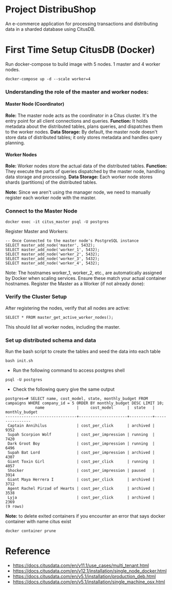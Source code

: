 # Project DistribuShop
An e-commerce application for processing transactions and distributing data in a sharded database using CitusDB.

# First Time Setup CitusDB (Docker)

Run docker-compose to build image with 5 nodes. 1 master and 4 worker nodes.
```
docker-compose up -d --scale worker=4
```

### Understanding the role of the master and worker nodes:
#### Master Node (Coordinator)
**Role:** The master node acts as the coordinator in a Citus cluster. It's the entry point for all client connections and queries.
**Function:** It holds metadata about the distributed tables, plans queries, and dispatches them to the worker nodes.
**Data Storage:** By default, the master node doesn't store data of distributed tables; it only stores metadata and handles query planning.

#### Worker Nodes
**Role:** Worker nodes store the actual data of the distributed tables.
**Function:** They execute the parts of queries dispatched by the master node, handling data storage and processing.
**Data Storage:** Each worker node stores shards (partitions) of the distributed tables.

**Note:** 
Since we aren't using the manager node, we need to manually register each worker node with the master.


### Connect to the Master Node
```
docker exec -it citus_master psql -U postgres
```

Register Master and Workers:
```
-- Once Connected to the master node's PostgreSQL instance
SELECT master_add_node('master', 5432);
SELECT master_add_node('worker_1', 5432);
SELECT master_add_node('worker_2', 5432);
SELECT master_add_node('worker_3', 5432);
SELECT master_add_node('worker_4', 5432);
```
Note: The hostnames worker_1, worker_2, etc., are automatically assigned by Docker when scaling services. Ensure these match your actual container hostnames.
Register the Master as a Worker (if not already done):

### Verify the Cluster Setup
After registering the nodes, verify that all nodes are active:
```
SELECT * FROM master_get_active_worker_nodes();
```
This should list all worker nodes, including the master.

### Set up distributed schema and data

Run the bash script to create the tables and seed the data into each table
```
bash init.sh
```
- Run the following command to access postgres shell 
```
psql -U postgres
```
- Check the following query give the same output
```
postgres=# SELECT name, cost_model, state, monthly_budget FROM campaigns WHERE company_id = 5 ORDER BY monthly_budget DESC LIMIT 10;
             name              |     cost_model      |  state   | monthly_budget 
-------------------------------+---------------------+----------+----------------
 Captain Annihilus             | cost_per_click      | archived |           9352
 Supah Scorpion Wolf           | cost_per_impression | running  |           7420
 Dark Groot Boy                | cost_per_impression | running  |           6496
 Supah Bat Lord                | cost_per_impression | archived |           4307
 Giant Toxin Girl              | cost_per_click      | running  |           4057
 Shocker                       | cost_per_impression | paused   |           3914
 Giant Maya Herrera I          | cost_per_click      | archived |           3712
 Agent Rachel Pirzad of Hearts | cost_per_click      | archived |           3538
 Lyja                          | cost_per_click      | archived |           2369
(9 rows)
```

**Note:** to delete exited containers if you encounter an error that says docker container with name citus exist
```
docker container prune
```

# Reference
- https://docs.citusdata.com/en/v11.1/use_cases/multi_tenant.html
- https://docs.citusdata.com/en/v12.1/installation/single_node_docker.html
- https://docs.citusdata.com/en/v5.1/installation/production_deb.html
- https://docs.citusdata.com/en/v5.1/installation/single_machine_osx.html